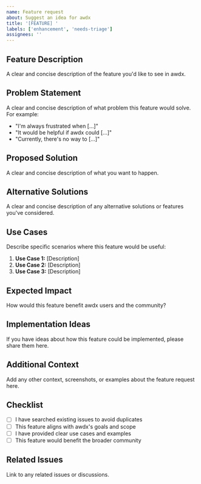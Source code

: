 ```yaml
---
name: Feature request
about: Suggest an idea for awdx
title: '[FEATURE] '
labels: ['enhancement', 'needs-triage']
assignees: ''
---
```


## Feature Description

A clear and concise description of the feature you'd like to see in awdx.

## Problem Statement

A clear and concise description of what problem this feature would solve. For example:
- "I'm always frustrated when [...]"
- "It would be helpful if awdx could [...]"
- "Currently, there's no way to [...]"

## Proposed Solution

A clear and concise description of what you want to happen.

## Alternative Solutions

A clear and concise description of any alternative solutions or features you've considered.

## Use Cases

Describe specific scenarios where this feature would be useful:

1. **Use Case 1:** [Description]
2. **Use Case 2:** [Description]
3. **Use Case 3:** [Description]

## Expected Impact

How would this feature benefit awdx users and the community?

## Implementation Ideas

If you have ideas about how this feature could be implemented, please share them here.

## Additional Context

Add any other context, screenshots, or examples about the feature request here.

## Checklist

- [ ] I have searched existing issues to avoid duplicates
- [ ] This feature aligns with awdx's goals and scope
- [ ] I have provided clear use cases and examples
- [ ] This feature would benefit the broader community

## Related Issues

Link to any related issues or discussions. 